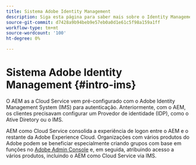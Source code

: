 ```yaml
---
title: Sistema Adobe Identity Management
description: Siga esta página para saber mais sobre o Identity Management System.
source-git-commit: d7428a9b94beb9e57eb0a0d1e61c5f98a159a1ff
workflow-type: tm+mt
source-wordcount: '100'
ht-degree: 0%

---
```



# Sistema Adobe Identity Management {#intro-ims}

O AEM as a Cloud Service vem pré-configurado com o Adobe Identity Management System (IMS) para autenticação. Anteriormente, com o AEM, os clientes precisavam configurar um Provedor de identidade (IDP), como o Ative Diretory ou o IMS.

AEM como Cloud Service consolida a experiência de logon entre o AEM e o restante da Adobe Experience Cloud. Organizações com vários produtos do Adobe podem se beneficiar especialmente criando grupos com base em funções no [Adobe Admin Console](/help/onboarding/learn-concepts/admin-console.md) e, em seguida, atribuindo acesso a vários produtos, incluindo o AEM como Cloud Service via IMS.